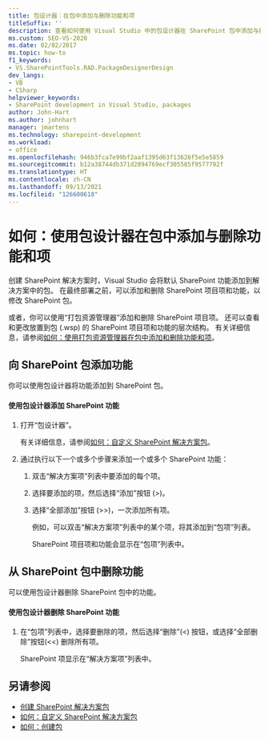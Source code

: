 ```yaml
---
title: 包设计器：在包中添加与删除功能和项
titleSuffix: ''
description: 查看如何使用 Visual Studio 中的包设计器在 SharePoint 包中添加与删除功能和项。
ms.custom: SEO-VS-2020
ms.date: 02/02/2017
ms.topic: how-to
f1_keywords:
- VS.SharePointTools.RAD.PackageDesignerDesign
dev_langs:
- VB
- CSharp
helpviewer_keywords:
- SharePoint development in Visual Studio, packages
author: John-Hart
ms.author: johnhart
manager: jmartens
ms.technology: sharepoint-development
ms.workload:
- office
ms.openlocfilehash: 946b3fca7e99bf2aaf1395d63f13626f5e5e5859
ms.sourcegitcommit: b12a38744db371d2894769ecf305585f9577792f
ms.translationtype: HT
ms.contentlocale: zh-CN
ms.lasthandoff: 09/13/2021
ms.locfileid: "126600618"
---
```

# <a name="how-to-add-and-remove-features-and-items-to-a-package-by-using-the-package-designer"></a>如何：使用包设计器在包中添加与删除功能和项
  创建 SharePoint 解决方案时，Visual Studio 会将默认 SharePoint 功能添加到解决方案中的包。 在最终部署之前，可以添加和删除 SharePoint 项目项和功能，以修改 SharePoint 包。

 或者，你可以使用“打包资源管理器”添加和删除 SharePoint 项目项。 还可以查看和更改放置到包 (.wsp) 的 SharePoint 项目项和功能的层次结构。 有关详细信息，请参阅[如何：使用打包资源管理器在包中添加和删除功能和项](../sharepoint/how-to-add-and-remove-features-and-items-to-a-package-by-using-the-packaging-explorer.md)。

## <a name="add-features-to-a-sharepoint-package"></a>向 SharePoint 包添加功能
 你可以使用包设计器将功能添加到 SharePoint 包。

#### <a name="to-add-sharepoint-features-with-the-package-designer"></a>使用包设计器添加 SharePoint 功能

1. 打开“包设计器”。

    有关详细信息，请参阅[如何：自定义 SharePoint 解决方案包](../sharepoint/how-to-customize-a-sharepoint-solution-package.md)。

2. 通过执行以下一个或多个步骤来添加一个或多个 SharePoint 功能：

   1. 双击“解决方案项”列表中要添加的每个项。

   2. 选择要添加的项，然后选择“添加”按钮 (>)。

   3. 选择“全部添加”按钮 (>>)，一次添加所有项。

      例如，可以双击“解决方案项”列表中的某个项，将其添加到“包项”列表。

      SharePoint 项目项和功能会显示在“包项”列表中。

## <a name="remove-features-from-a-sharepoint-package"></a>从 SharePoint 包中删除功能
 可以使用包设计器删除 SharePoint 包中的功能。

#### <a name="to-remove-sharepoint-features-with-the-package-designer"></a>使用包设计器删除 SharePoint 功能

1. 在“包项”列表中，选择要删除的项，然后选择“删除”(<) 按钮，或选择“全部删除”按钮(<<) 删除所有项。

     SharePoint 项显示在“解决方案项”列表中。

## <a name="see-also"></a>另请参阅
- [创建 SharePoint 解决方案包](../sharepoint/creating-sharepoint-solution-packages.md)
- [如何：自定义 SharePoint 解决方案包](../sharepoint/how-to-customize-a-sharepoint-solution-package.md)
- [如何：创建包](/previous-versions/ee231585(v=vs.110))